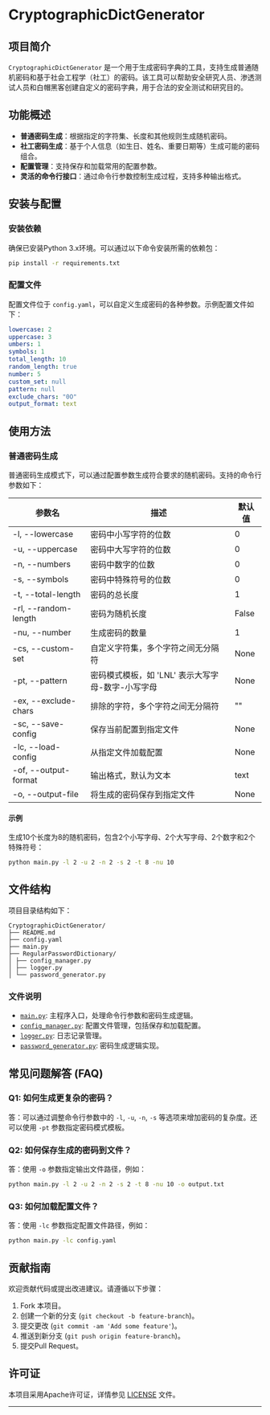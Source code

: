 # CryptographicDictGenerator

## 项目简介
`CryptographicDictGenerator` 是一个用于生成密码字典的工具，支持生成普通随机密码和基于社会工程学（社工）的密码。该工具可以帮助安全研究人员、渗透测试人员和白帽黑客创建自定义的密码字典，用于合法的安全测试和研究目的。

## 功能概述
- **普通密码生成**：根据指定的字符集、长度和其他规则生成随机密码。
- **社工密码生成**：基于个人信息（如生日、姓名、重要日期等）生成可能的密码组合。
- **配置管理**：支持保存和加载常用的配置参数。
- **灵活的命令行接口**：通过命令行参数控制生成过程，支持多种输出格式。

## 安装与配置

### 安装依赖
确保已安装Python 3.x环境。可以通过以下命令安装所需的依赖包：
~~~bash 
pip install -r requirements.txt
~~~
### 配置文件
配置文件位于 `config.yaml`，可以自定义生成密码的各种参数。示例配置文件如下：
~~~yaml 
lowercase: 2 
uppercase: 3 
umbers: 1 
symbols: 1 
total_length: 10 
random_length: true 
number: 5 
custom_set: null 
pattern: null 
exclude_chars: "0O" 
output_format: text
~~~
## 使用方法

### 普通密码生成
普通密码生成模式下，可以通过配置参数生成符合要求的随机密码。支持的命令行参数如下：

| 参数名          | 描述                                      | 默认值      |
|-----------------|-------------------------------------------|-------------|
| -l, --lowercase    | 密码中小写字符的位数                        | 0            |
| -u, --uppercase    | 密码中大写字符的位数                        | 0            |
| -n, --numbers      | 密码中数字的位数                            | 0            |
| -s, --symbols      | 密码中特殊符号的位数                        | 0            |
| -t, --total-length | 密码的总长度                                | 1            |
| -rl, --random-length| 密码为随机长度                              | False       |
| -nu, --number      | 生成密码的数量                              | 1            |
| -cs, --custom-set  | 自定义字符集，多个字符之间无分隔符          | None         |
| -pt, --pattern     | 密码模式模板，如 'LNL' 表示大写字母-数字-小写字母 | None         |
| -ex, --exclude-chars| 排除的字符，多个字符之间无分隔符            | ""           |
| -sc, --save-config | 保存当前配置到指定文件                    | None         |
| -lc, --load-config | 从指定文件加载配置                        | None         |
| -of, --output-format| 输出格式，默认为文本                      | text         |
| -o, --output-file  | 将生成的密码保存到指定文件                | None         |

#### 示例
生成10个长度为8的随机密码，包含2个小写字母、2个大写字母、2个数字和2个特殊符号：
~~~bash 
python main.py -l 2 -u 2 -n 2 -s 2 -t 8 -nu 10
~~~
## 文件结构
项目目录结构如下：
~~~
CryptographicDictGenerator/ 
├── README.md 
├── config.yaml 
├── main.py 
├── RegularPasswordDictionary/ 
│ ├── config_manager.py 
│ ├── logger.py 
│ └── password_generator.py
~~~
### 文件说明
- [`main.py`](file://main.py): 主程序入口，处理命令行参数和密码生成逻辑。
- [`config_manager.py`](file://RegularPasswordDictionary/config_manager.py): 配置文件管理，包括保存和加载配置。
- [`logger.py`](file://RegularPasswordDictionary/logger.py): 日志记录管理。
- [`password_generator.py`](file://RegularPasswordDictionary/password_generator.py): 密码生成逻辑实现。

## 常见问题解答 (FAQ)

### Q1: 如何生成更复杂的密码？
答：可以通过调整命令行参数中的 `-l`, `-u`, `-n`, `-s` 等选项来增加密码的复杂度。还可以使用 `-pt` 参数指定密码模式模板。

### Q2: 如何保存生成的密码到文件？
答：使用 `-o` 参数指定输出文件路径，例如：
~~~bash 
python main.py -l 2 -u 2 -n 2 -s 2 -t 8 -nu 10 -o output.txt
~~~
### Q3: 如何加载配置文件？
答：使用 `-lc` 参数指定配置文件路径，例如：
~~~bash 
python main.py -lc config.yaml
~~~
## 贡献指南
欢迎贡献代码或提出改进建议。请遵循以下步骤：
1. Fork 本项目。
2. 创建一个新的分支 (`git checkout -b feature-branch`)。
3. 提交更改 (`git commit -am 'Add some feature'`)。
4. 推送到新分支 (`git push origin feature-branch`)。
5. 提交Pull Request。

## 许可证
本项目采用Apache许可证，详情参见 [LICENSE](LICENSE) 文件。

---


